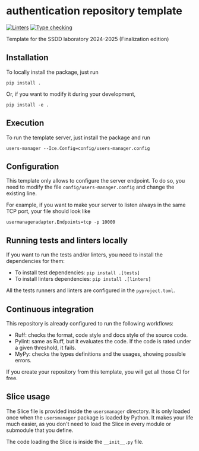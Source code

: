 # authentication repository template

[![Linters](https://github.com/UCLM-ESI/ssdd-usersmanager/actions/workflows/linters.yml/badge.svg)](https://github.com/UCLM-ESI/ssdd-usersmanager/actions/workflows/linters.yml)
[![Type checking](https://github.com/UCLM-ESI/ssdd-usersmanager/actions/workflows/typechecking.yml/badge.svg)](https://github.com/UCLM-ESI/ssdd-usersmanager/actions/workflows/typechecking.yml)

Template for the SSDD laboratory 2024-2025 (Finalization edition)

## Installation

To locally install the package, just run

```
pip install .
```

Or, if you want to modify it during your development,

```
pip install -e .
```

## Execution

To run the template server, just install the package and run

```
users-manager --Ice.Config=config/users-manager.config
```

## Configuration

This template only allows to configure the server endpoint. To do so, you need to modify
the file `config/users-manager.config` and change the existing line.

For example, if you want to make your server to listen always in the same TCP port, your file
should look like

```
usermanageradapter.Endpoints=tcp -p 10000
```

## Running tests and linters locally

If you want to run the tests and/or linters, you need to install the dependencies for them:

- To install test dependencies: `pip install .[tests]`
- To install linters dependencies: `pip install .[linters]`

All the tests runners and linters are configured in the `pyproject.toml`.

## Continuous integration

This repository is already configured to run the following workflows:

- Ruff: checks the format, code style and docs style of the source code.
- Pylint: same as Ruff, but it evaluates the code. If the code is rated under a given threshold, it fails.
- MyPy: checks the types definitions and the usages, showing possible errors.

If you create your repository from this template, you will get all those CI for free.

## Slice usage

The Slice file is provided inside the `usersmanager` directory. It is only loaded once when the `usersmanager`
package is loaded by Python. It makes your life much easier, as you don't need to load the Slice in every module
or submodule that you define.

The code loading the Slice is inside the `__init__.py` file.
